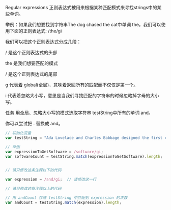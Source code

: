 Regular expressions 正则表达式被用来根据某种匹配模式来寻找strings中的某些单词。

举例：如果我们想要找到字符串The dog chased the cat中单词 the，我们可以使用下面的正则表达式: /the/gi

我们可以把这个正则表达式分成几段：

/ 是这个正则表达式的头部

the 是我们想要匹配的模式

/ 是这个正则表达式的尾部

g 代表着 global(全局)，意味着返回所有的匹配而不仅仅是第一个。

i 代表着忽略大小写，意思是当我们寻找匹配的字符串的时候忽略掉字母的大小写。

任务
用全局、忽略大小写的模式选取字符串 testString中所有的单词 and。

你可以尝试把 . 替换成 and。

```javascript
// 初始化变量
var testString = "Ada Lovelace and Charles Babbage designed the first computer and the software that would have run on it.";

// 举例
var expressionToGetSoftware = /software/gi;
var softwareCount = testString.match(expressionToGetSoftware).length;
  

// 请只修改这条注释以下的代码

var expression = /and/gi;  // 请修改这一行

// 请只修改这条注释以上的代码

// 用 andCount 存储 testString 中匹配到 expression 的次数
var andCount = testString.match(expression).length;


```
